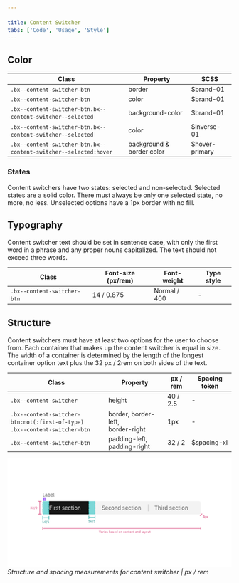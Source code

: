 ```yaml
---

title: Content Switcher
tabs: ['Code', 'Usage', 'Style']
---
```


## Color

| Class                                                            | Property                  | SCSS           |
| ---------------------------------------------------------------- | ------------------------- | -------------- |
| `.bx--content-switcher-btn`                                      | border                    | $brand-01      |
| `.bx--content-switcher-btn`                                      | color                     | $brand-01      |
| `.bx--content-switcher-btn.bx--content-switcher--selected`       | background-color          | $brand-01      |
| `.bx--content-switcher-btn.bx--content-switcher--selected`       | color                     | $inverse-01    |
| `.bx--content-switcher-btn.bx--content-switcher--selected:hover` | background & border color | $hover-primary |

### States

Content switchers have two states: selected and non-selected. Selected states are a solid color. There must always be only one selected state, no more, no less. Unselected options have a 1px border with no fill.

## Typography

Content switcher text should be set in sentence case, with only the first word in a phrase and any proper nouns capitalized. The text should not exceed three words.

| Class                       | Font-size (px/rem) | Font-weight  | Type style |
| --------------------------- | ------------------ | ------------ | ---------- |
| `.bx--content-switcher-btn` | 14 / 0.875         | Normal / 400 | -          |

## Structure

Content switchers must have at least two options for the user to choose from. Each container that makes up the content switcher is equal in size. The width of a container is determined by the length of the longest container option text plus the 32 px / 2rem on both sides of the text.

| Class                                                                             | Property                                | px / rem | Spacing token |
| --------------------------------------------------------------------------------- | --------------------------------------- | -------- | ------------- |
| `.bx--content-switcher`                                                           | height                                  | 40 / 2.5 | -             |
| `.bx--content-switcher-btn:not(:first-of-type)` </br> `.bx--content-switcher-btn` | border, border-left, </br> border-right | 1px      | -             |
| `.bx--content-switcher-btn`                                                       | padding-left, padding-right             | 32 / 2   | $spacing-xl   |

![Content switcher structure and spacing measurements](images/content-switcher-style-1.png)
_Structure and spacing measurements for content switcher | px / rem_
